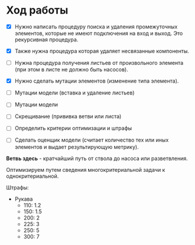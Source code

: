 # Ход работы

- [x] Нужно написать процедуру поиска и удаления промежуточных элементов, которые не имеют подключения на вход и выход.
Это рекурсивная процедура. 
- [x] Также нужна процедура которая удаляет несвязанные компоненты.
- [ ] Нужна процедура получения листьев от произвольного элемента (при этом в листе не должно быть насосов).
- [x] Нужно сделать мутации элементов (изменение типа элемента).
- [ ] Мутации модели (вставка и удаление листьев)
- [ ] Мутации модели
- [ ] Скрещивание (прививка ветви или листа)
- [ ] Определить критерии оптимизации и штрафы
- [ ] Сделать оценщик модели (считает количество тех или иных элементов и выдает результирующую метрику).



**Ветвь здесь** - кратчайший путь от ствола до насоса или разветвления.


Оптимизируем путем сведения многокритериальной задачи к однокритериальной.

Штрафы:

* Рукава
    * 110: 1.2
    * 150: 1.5
    * 200: 2
    * 225: 3
    * 250: 5
    * 300: 7

